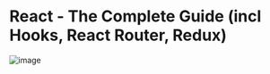 # React - The Complete Guide (incl Hooks, React Router, Redux)

![image](https://user-images.githubusercontent.com/95168051/187038735-fe83397d-6551-4451-a33b-9290286f8b23.png)
